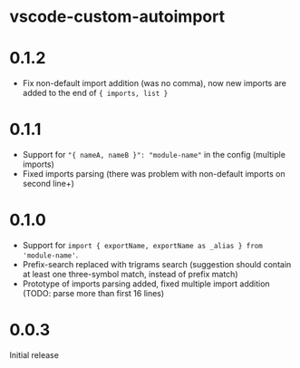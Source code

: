 # vscode-custom-autoimport

# 0.1.2

-   Fix non-default import addition (was no comma), now new imports are added
    to the end of `{ imports, list }`

# 0.1.1

-   Support for `"{ nameA, nameB }": "module-name"` in the config (multiple imports)
-   Fixed imports parsing (there was problem with non-default imports on second line+)

# 0.1.0

-   Support for `import { exportName, exportName as _alias } from 'module-name'`.
-   Prefix-search replaced with trigrams search (suggestion should contain at least
    one three-symbol match, instead of prefix match)
-   Prototype of imports parsing added, fixed multiple import addition
    (TODO: parse more than first 16 lines)

# 0.0.3

Initial release
